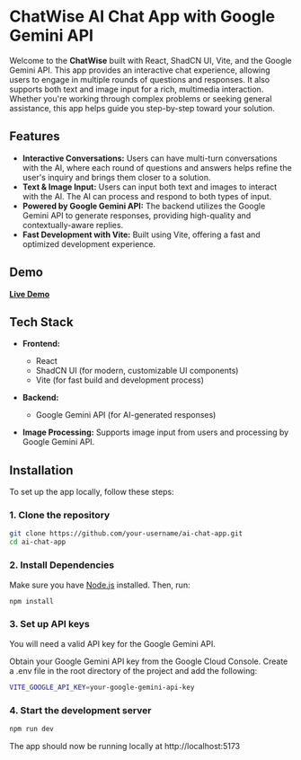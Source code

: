 # ChatWise AI Chat App with Google Gemini API

Welcome to the **ChatWise** built with React, ShadCN UI, Vite, and the Google Gemini API. This app provides an interactive chat experience, allowing users to engage in multiple rounds of questions and responses. It also supports both text and image input for a rich, multimedia interaction. Whether you're working through complex problems or seeking general assistance, this app helps guide you step-by-step toward your solution.

## Features

- **Interactive Conversations:** Users can have multi-turn conversations with the AI, where each round of questions and answers helps refine the user's inquiry and brings them closer to a solution.
- **Text & Image Input:** Users can input both text and images to interact with the AI. The AI can process and respond to both types of input.
- **Powered by Google Gemini API:** The backend utilizes the Google Gemini API to generate responses, providing high-quality and contextually-aware replies.
- **Fast Development with Vite:** Built using Vite, offering a fast and optimized development experience.

## Demo

[**Live Demo**](https://chatwise-chatbot-react-app-phi.vercel.app)

## Tech Stack

- **Frontend:** 
  - React
  - ShadCN UI (for modern, customizable UI components)
  - Vite (for fast build and development process)

- **Backend:**
  - Google Gemini API (for AI-generated responses)

- **Image Processing:** Supports image input from users and processing by Google Gemini API.

## Installation

To set up the app locally, follow these steps:

### 1. Clone the repository

```bash
git clone https://github.com/your-username/ai-chat-app.git
cd ai-chat-app
```

### 2. Install Dependencies

Make sure you have [Node.js](https://nodejs.org/) installed. Then, run:

```bash
npm install
```

### 3. Set up API keys
You will need a valid API key for the Google Gemini API.

Obtain your Google Gemini API key from the Google Cloud Console.
Create a .env file in the root directory of the project and add the following:
```bash
VITE_GOOGLE_API_KEY=your-google-gemini-api-key
```

### 4. Start the development server
```bash
npm run dev
```
The app should now be running locally at http://localhost:5173

